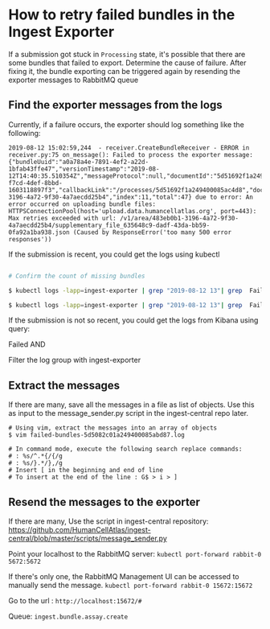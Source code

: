 # How to retry failed bundles in the Ingest Exporter

If a submission got stuck in `Processing` state, it's possible that there are some bundles that failed to export.
Determine the cause of failure. After fixing it, the bundle exporting can be triggered again by resending the exporter messages to RabbitMQ queue

## Find the exporter messages from the logs

Currently, if a failure occurs, the exporter should log something like the following:

```
2019-08-12 15:02:59,244  - receiver.CreateBundleReceiver - ERROR in receiver.py:75 on_message(): Failed to process the exporter message: {"bundleUuid":"a0a78a4e-7891-4ef2-a22d-1bfab43ffe47","versionTimestamp":"2019-08-12T14:40:35.510354Z","messageProtocol":null,"documentId":"5d51692f1a249400085ac4d8","documentUuid":"258c06cf-f7cd-4def-8bbd-1603118897f3","callbackLink":"/processes/5d51692f1a249400085ac4d8","documentType":"Process","envelopeId":"5d51692a1a249400085ac36a","envelopeUuid":"483eb0b1-3196-4a72-9f30-4a7aecdd25b4","index":11,"total":47} due to error: An error occurred on uploading bundle files: HTTPSConnectionPool(host='upload.data.humancellatlas.org', port=443): Max retries exceeded with url: /v1/area/483eb0b1-3196-4a72-9f30-4a7aecdd25b4/supplementary_file_635648c9-dadf-43da-bb59-0fa92a1ba938.json (Caused by ResponseError('too many 500 error responses'))

```

If the submission is recent, you could get the logs using kubectl

```bash

# Confirm the count of missing bundles

$ kubectl logs -lapp=ingest-exporter | grep "2019-08-12 13"| grep  Failed | grep -c 5d5082c01a249400085abd87 # submission id

$ kubectl logs -lapp=ingest-exporter | grep "2019-08-12 13"| grep  Failed | grep -c 5d5082c01a249400085abd87 > failed-bundles-5d5082c01a249400085abd87.log
```

If the submission is not so recent, you could get the logs from Kibana using query:

Failed AND <submission-id>

Filter the log group with ingest-exporter


## Extract the messages

If there are many, save all the messages in a file as list of objects. Use this as input to the message_sender.py script in the ingest-central repo later.

```
# Using vim, extract the messages into an array of objects
$ vim failed-bundles-5d5082c01a249400085abd87.log

# In command mode, execute the following search replace commands:
# : %s/^.*{/{/g
# : %s/}.*/},/g
# Insert [ in the beginning and end of line
# To insert at the end of the line : G$ > i > ] 

```

## Resend the messages to the exporter

If there are many, Use the script in ingest-central repository:
https://github.com/HumanCellAtlas/ingest-central/blob/master/scripts/message_sender.py

Point your localhost to the RabbitMQ server:
`kubectl port-forward rabbit-0 5672:5672`

If there's only one, the RabbitMQ Management UI can be accessed to manually send the message.
`kubectl port-forward rabbit-0 15672:15672`

Go to the url : `http://localhost:15672/#`

Queue: `ingest.bundle.assay.create`
